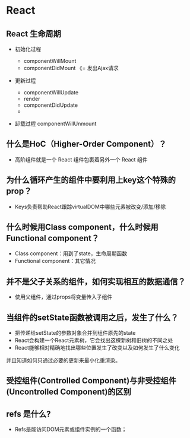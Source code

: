 # React

## React 生命周期

* 初始化过程
  * componentWillMount
  * componentDidMount 《= 发出Ajax请求

* 更新过程
  * componentWillUpdate
  * render
  * componentDidUpdate
  * 
* 卸载过程
  componentWillUnmount


## 什么是HoC（Higher-Order Component）？

* 高阶组件就是一个 React 组件包裹着另外一个 React 组件

## 为什么循环产生的组件中要利用上key这个特殊的prop？

* Keys负责帮助React跟踪virtualDOM中哪些元素被改变/添加/移除

## 什么时候用Class component，什么时候用Functional component？

* Class component：用到了state，生命周期函数
* Functional component：其它情况


## 并不是父子关系的组件，如何实现相互的数据通信？

* 使用父组件，通过props将变量传入子组件


## 当组件的setState函数被调用之后，发生了什么？

* 把传递给setState的参数对象合并到组件原先的state
* React会构建一个React元素树，它会找出这棵新树和旧树的不同之处
* React能够相对精确地找出哪些位置发生了改变以及如何发生了什么变化
  
并且知道如何只通过必要的更新来最小化重渲染。

## 受控组件(Controlled Component)与非受控组件(Uncontrolled Component)的区别

## refs 是什么?
* Refs是能访问DOM元素或组件实例的一个函数；